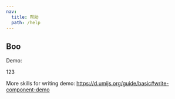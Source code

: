 ```yaml
---
nav:
  title: 帮助
  path: /help
---
```


## Boo

Demo:

123

More skills for writing demo: https://d.umijs.org/guide/basic#write-component-demo
